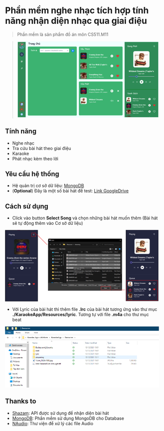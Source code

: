 # Phần mềm nghe nhạc tích hợp tính năng nhận diện nhạc qua giai điệu

> Phần mềm là sản phẩm đồ án môn CS511.M11

> ![](./KaraokeApp/imgs/Project/1.png)

## Tính năng

- Nghe nhạc
- Tra cứu bài hát theo giai điệu
- Karaoke
- Phát nhạc kèm theo lời

## Yêu cầu hệ thống

- Hệ quản trị cơ sở dữ liệu: [MongoDB](https://mongodb.com/)
- (**Optional**) Đây là một số bài hát để test: [Link GoogleDrive](https://drive.google.com/file/d/1HWAME_OBJTjZydze5wvt_GQ46nIp4Zna/view?usp=sharing)

## Cách sử dụng

- Click vào button **Select Song** và chọn những bài hát muốn thêm (Bài hát sẽ tự động thêm vào Cơ sở dữ liệu)

![](./KaraokeApp/imgs/Project/3.png)

- Với Lyric của bài hát thì thêm file **.lrc** của bài hát tương ứng vào thư mục **./KaraokeApp/Resources/lyric**. Tương tự với file **.m4a** cho thư mục beat

![](./KaraokeApp/imgs/Project/4.png)

## Thanks to

- [Shazam](https://www.shazam.com/): API được sử dụng để nhận diện bài hát
- [MongoDB](https://mongodb.com/): Phần mềm sử dụng MongoDB cho Database
- [NAudio](https://github.com/naudio/NAudio): Thư viện để xử lý các file Audio
